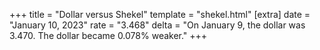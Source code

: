 +++
title = "Dollar versus Shekel"
template = "shekel.html"
[extra]
date = "January 10, 2023"
rate = "3.468"
delta = "On January  9, the dollar was 3.470. The dollar became 0.078% weaker."
+++
